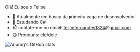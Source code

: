 Olá! Eu sou o Felipe



- 🔭 Atualmente em busca da primeira vaga de desenvolvedor
- 🌱 Estudando C#
- 📫 contate-me no email: felipefernandes1324@gmail.com
- 😄 Pronouns: ele/dele


![Anurag's GitHub stats](https://github-readme-stats.vercel.app/api?username=felipefernandes1324&show_icons=true&theme=tokyonight)

